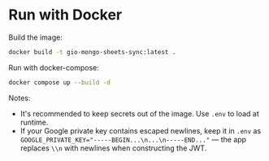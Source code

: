 # Run with Docker

Build the image:

```bash
docker build -t gio-mongo-sheets-sync:latest .
```

Run with docker-compose:

```bash
docker compose up --build -d
```

Notes:

-   It's recommended to keep secrets out of the image. Use `.env` to load at runtime.
-   If your Google private key contains escaped newlines, keep it in `.env` as `GOOGLE_PRIVATE_KEY="-----BEGIN...\n...\n-----END..."` — the app replaces `\\n` with newlines when constructing the JWT.
